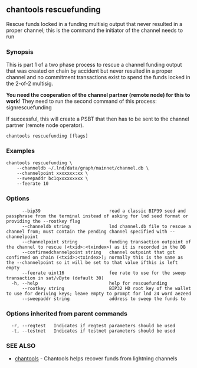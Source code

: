 ## chantools rescuefunding

Rescue funds locked in a funding multisig output that never resulted in a proper channel; this is the command the initiator of the channel needs to run

### Synopsis

This is part 1 of a two phase process to rescue a channel
funding output that was created on chain by accident but never resulted in a
proper channel and no commitment transactions exist to spend the funds locked in
the 2-of-2 multisig.

**You need the cooperation of the channel partner (remote node) for this to
work**! They need to run the second command of this process: signrescuefunding

If successful, this will create a PSBT that then has to be sent to the channel
partner (remote node operator).

```
chantools rescuefunding [flags]
```

### Examples

```
chantools rescuefunding \
	--channeldb ~/.lnd/data/graph/mainnet/channel.db \
	--channelpoint xxxxxxx:xx \
	--sweepaddr bc1qxxxxxxxxx \
	--feerate 10
```

### Options

```
      --bip39                          read a classic BIP39 seed and passphrase from the terminal instead of asking for lnd seed format or providing the --rootkey flag
      --channeldb string               lnd channel.db file to rescue a channel from; must contain the pending channel specified with --channelpoint
      --channelpoint string            funding transaction outpoint of the channel to rescue (<txid>:<txindex>) as it is recorded in the DB
      --confirmedchannelpoint string   channel outpoint that got confirmed on chain (<txid>:<txindex>); normally this is the same as the --channelpoint so it will be set to that value ifthis is left empty
      --feerate uint16                 fee rate to use for the sweep transaction in sat/vByte (default 30)
  -h, --help                           help for rescuefunding
      --rootkey string                 BIP32 HD root key of the wallet to use for deriving keys; leave empty to prompt for lnd 24 word aezeed
      --sweepaddr string               address to sweep the funds to
```

### Options inherited from parent commands

```
  -r, --regtest   Indicates if regtest parameters should be used
  -t, --testnet   Indicates if testnet parameters should be used
```

### SEE ALSO

* [chantools](chantools.md)	 - Chantools helps recover funds from lightning channels

